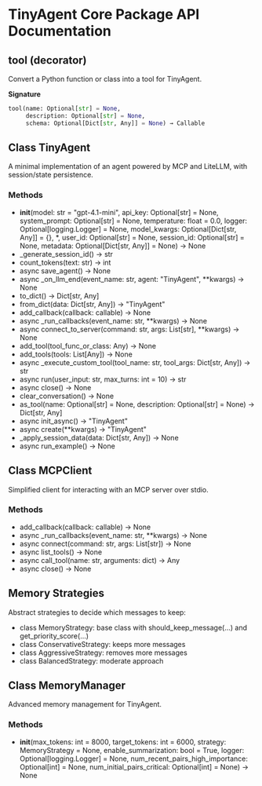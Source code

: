 # TinyAgent Core Package API Documentation

## tool (decorator)
Convert a Python function or class into a tool for TinyAgent.

**Signature**
```python
tool(name: Optional[str] = None,
     description: Optional[str] = None,
     schema: Optional[Dict[str, Any]] = None) → Callable
```

## Class TinyAgent
A minimal implementation of an agent powered by MCP and LiteLLM, with session/state persistence.

### Methods
- __init__(model: str = "gpt-4.1-mini", api_key: Optional[str] = None,
           system_prompt: Optional[str] = None, temperature: float = 0.0,
           logger: Optional[logging.Logger] = None,
           model_kwargs: Optional[Dict[str, Any]] = {},
           *, user_id: Optional[str] = None,
           session_id: Optional[str] = None,
           metadata: Optional[Dict[str, Any]] = None) → None
- _generate_session_id() → str
- count_tokens(text: str) → int
- async save_agent() → None
- async _on_llm_end(event_name: str, agent: "TinyAgent", **kwargs) → None
- to_dict() → Dict[str, Any]
- from_dict(data: Dict[str, Any]) → "TinyAgent"
- add_callback(callback: callable) → None
- async _run_callbacks(event_name: str, **kwargs) → None
- async connect_to_server(command: str, args: List[str], **kwargs) → None
- add_tool(tool_func_or_class: Any) → None
- add_tools(tools: List[Any]) → None
- async _execute_custom_tool(tool_name: str, tool_args: Dict[str, Any]) → str
- async run(user_input: str, max_turns: int = 10) → str
- async close() → None
- clear_conversation() → None
- as_tool(name: Optional[str] = None, description: Optional[str] = None) → Dict[str, Any]
- async init_async() → "TinyAgent"
- async create(**kwargs) → "TinyAgent"
- _apply_session_data(data: Dict[str, Any]) → None
- async run_example() → None

## Class MCPClient
Simplified client for interacting with an MCP server over stdio.

### Methods
- add_callback(callback: callable) → None
- async _run_callbacks(event_name: str, **kwargs) → None
- async connect(command: str, args: List[str]) → None
- async list_tools() → None
- async call_tool(name: str, arguments: dict) → Any
- async close() → None

## Memory Strategies
Abstract strategies to decide which messages to keep:

- class MemoryStrategy: base class with should_keep_message(...) and get_priority_score(...)
- class ConservativeStrategy: keeps more messages
- class AggressiveStrategy: removes more messages
- class BalancedStrategy: moderate approach

## Class MemoryManager
Advanced memory management for TinyAgent.

### Methods
- __init__(max_tokens: int = 8000, target_tokens: int = 6000,
           strategy: MemoryStrategy = None,
           enable_summarization: bool = True,
           logger: Optional[logging.Logger] = None,
           num_recent_pairs_high_importance: Optional[int] = None,
           num_initial_pairs_critical: Optional[int] = None) → None